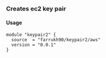 ### Creates ec2 key pair

#### Usage

```
module "keypair2" {
  source  = "farrukh90/keypair2/aws"
  version = "0.0.1"
}
```